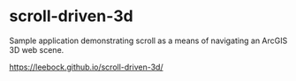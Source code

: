 # scroll-driven-3d

Sample application demonstrating scroll as a means of navigating an ArcGIS 3D web scene.

https://leebock.github.io/scroll-driven-3d/
